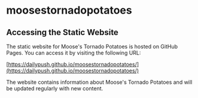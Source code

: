 # moosestornadopotatoes

## Accessing the Static Website

The static website for Moose's Tornado Potatoes is hosted on GitHub Pages. You can access it by visiting the following URL:

[https://dailypush.github.io/moosestornadopotatoes/](https://dailypush.github.io/moosestornadopotatoes/)

The website contains information about Moose's Tornado Potatoes and will be updated regularly with new content.
